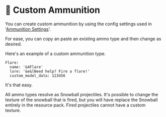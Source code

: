 # 🏹 Custom Ammunition

You can create custom ammunition by using the config settings used in '[Ammunition Settings](../configuration/config.yml/ammunition-settings.md)'.

For ease, you can copy an paste an existing ammo type and then change as desired.

Here's an example of a custom ammunition type.

```
Flare:
  name: '&4Flare'
  lore: '&e&lNeed help? Fire a flare!'
  custom_model_data: 123456
```

It's that easy.

All ammo types resolve as Snowball projectiles. It's possible to change the texture of the snowball that is fired, but you will have replace the Snowball entirely in the resource pack. Fired projectiles cannot have a custom texture.
